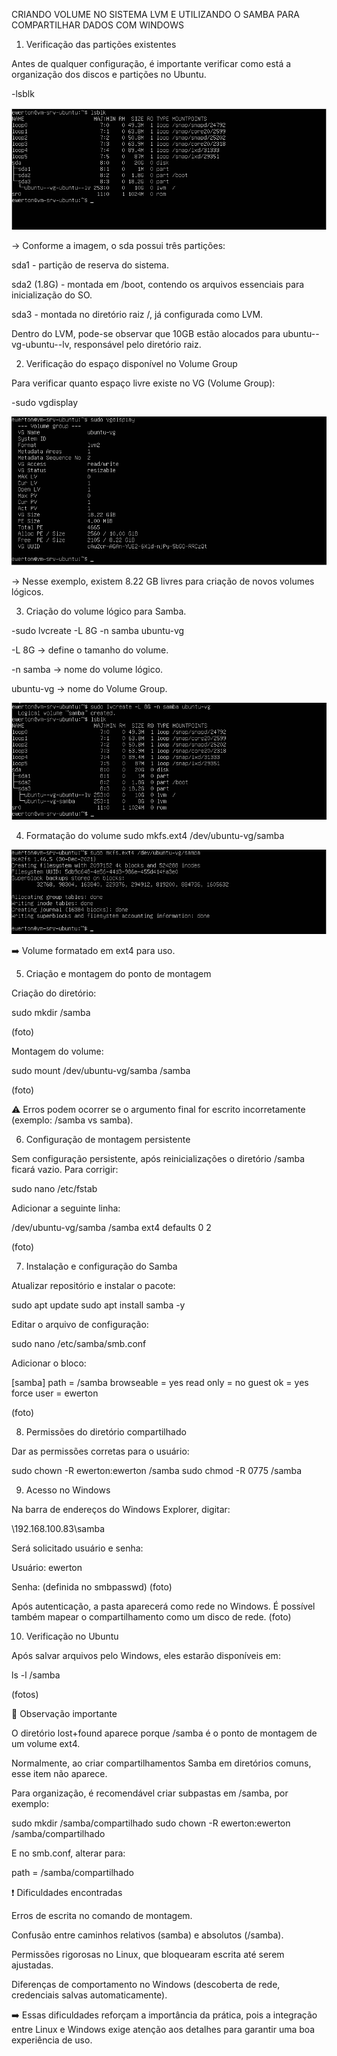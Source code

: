 CRIANDO VOLUME NO SISTEMA LVM E UTILIZANDO O SAMBA PARA COMPARTILHAR DADOS COM WINDOWS

1. Verificação das partições existentes

Antes de qualquer configuração, é importante verificar como está a organização dos discos e partições no Ubuntu.

-lsblk

![lsblk](Imagem/a_lsblk.png)


-> Conforme a imagem, o sda possui três partições:

sda1 - partição de reserva do sistema.

sda2 (1.8G) - montada em /boot, contendo os arquivos essenciais para inicialização do SO.

sda3 - montada no diretório raiz /, já configurada como LVM.

Dentro do LVM, pode-se observar que 10GB estão alocados para ubuntu--vg-ubuntu--lv, responsável pelo diretório raiz.

2. Verificação do espaço disponível no Volume Group

Para verificar quanto espaço livre existe no VG (Volume Group):

-sudo vgdisplay

![VG](Imagem/b_sudovgdisplay.png)

-> Nesse exemplo, existem 8.22 GB livres para criação de novos volumes lógicos.

3. Criação do volume lógico para Samba.

-sudo lvcreate -L 8G -n samba ubuntu-vg

-L 8G → define o tamanho do volume.

-n samba → nome do volume lógico.

ubuntu-vg → nome do Volume Group.

![LG](Imagem/c_volume_samba.png)

4. Formatação do volume
sudo mkfs.ext4 /dev/ubuntu-vg/samba

![FSAMBA](Imagem/d_formatando_samba.png)

➡️ Volume formatado em ext4 para uso.

5. Criação e montagem do ponto de montagem

Criação do diretório:

sudo mkdir /samba


(foto)

Montagem do volume:

sudo mount /dev/ubuntu-vg/samba /samba


(foto)

⚠️ Erros podem ocorrer se o argumento final for escrito incorretamente (exemplo: /samba vs samba).

6. Configuração de montagem persistente

Sem configuração persistente, após reinicializações o diretório /samba ficará vazio. Para corrigir:

sudo nano /etc/fstab


Adicionar a seguinte linha:

/dev/ubuntu-vg/samba   /samba   ext4   defaults   0   2


(foto)

7. Instalação e configuração do Samba

Atualizar repositório e instalar o pacote:

sudo apt update
sudo apt install samba -y


Editar o arquivo de configuração:

sudo nano /etc/samba/smb.conf


Adicionar o bloco:

[samba]
   path = /samba
   browseable = yes
   read only = no
   guest ok = yes
   force user = ewerton


(foto)

8. Permissões do diretório compartilhado

Dar as permissões corretas para o usuário:

sudo chown -R ewerton:ewerton /samba
sudo chmod -R 0775 /samba

9. Acesso no Windows

Na barra de endereços do Windows Explorer, digitar:

\\192.168.100.83\samba


Será solicitado usuário e senha:

Usuário: ewerton

Senha: (definida no smbpasswd)
(foto)

Após autenticação, a pasta aparecerá como rede no Windows.
É possível também mapear o compartilhamento como um disco de rede.
(foto)

10. Verificação no Ubuntu

Após salvar arquivos pelo Windows, eles estarão disponíveis em:

ls -l /samba


(fotos)

🔎 Observação importante

O diretório lost+found aparece porque /samba é o ponto de montagem de um volume ext4.

Normalmente, ao criar compartilhamentos Samba em diretórios comuns, esse item não aparece.

Para organização, é recomendável criar subpastas em /samba, por exemplo:

sudo mkdir /samba/compartilhado
sudo chown -R ewerton:ewerton /samba/compartilhado


E no smb.conf, alterar para:

path = /samba/compartilhado

❗ Dificuldades encontradas

Erros de escrita no comando de montagem.

Confusão entre caminhos relativos (samba) e absolutos (/samba).

Permissões rigorosas no Linux, que bloquearam escrita até serem ajustadas.

Diferenças de comportamento no Windows (descoberta de rede, credenciais salvas automaticamente).

➡️ Essas dificuldades reforçam a importância da prática, pois a integração entre Linux e Windows exige atenção aos detalhes para garantir uma boa experiência de uso.


